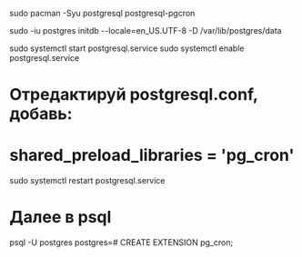 sudo pacman -Syu postgresql postgresql-pgcron

sudo -iu postgres initdb --locale=en_US.UTF-8 -D /var/lib/postgres/data

sudo systemctl start postgresql.service
sudo systemctl enable postgresql.service

# Отредактируй postgresql.conf, добавь:
# shared_preload_libraries = 'pg_cron'

sudo systemctl restart postgresql.service

# Далее в psql
psql -U postgres
postgres=# CREATE EXTENSION pg_cron;
